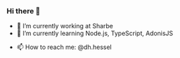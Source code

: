 ### Hi there 👋

- 🔭 I’m currently working at Sharbe
- 🌱 I’m currently learning Node.js, TypeScript, AdonisJS

<!--
- 👯 I’m looking to collaborate on ...
- 🤔 I’m looking for help with ...
-->
- 📫 How to reach me: @dh.hessel
